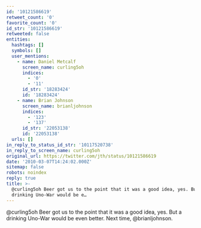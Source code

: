 ```yaml
---
id: '10121586619'
retweet_count: '0'
favorite_count: '0'
id_str: '10121586619'
retweeted: false
entities:
  hashtags: []
  symbols: []
  user_mentions:
    - name: Daniel Metcalf
      screen_name: curling5oh
      indices:
        - '0'
        - '11'
      id_str: '18283424'
      id: '18283424'
    - name: Brian Johnson
      screen_name: brianljohnson
      indices:
        - '123'
        - '137'
      id_str: '22053138'
      id: '22053138'
  urls: []
in_reply_to_status_id_str: '10117520738'
in_reply_to_screen_name: curling5oh
original_url: https://twitter.com/jth/status/10121586619
date: '2010-03-07T14:24:02.000Z'
sitemap: false
robots: noindex
reply: true
title: >-
  @curling5oh Beer got us to the point that it was a good idea, yes. But a
  drinking Uno-War would be e…
---
```


@curling5oh Beer got us to the point that it was a good idea, yes. But a drinking Uno-War would be even better. Next time, @brianljohnson.